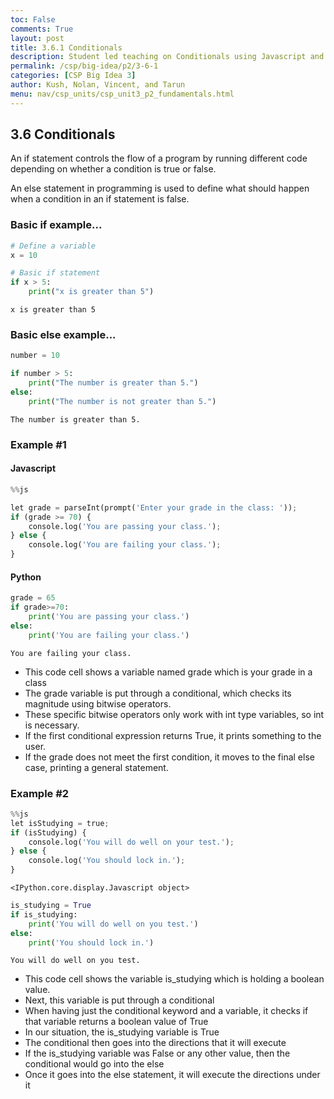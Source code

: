 ```yaml
---
toc: False
comments: True
layout: post
title: 3.6.1 Conditionals
description: Student led teaching on Conditionals using Javascript and Python
permalink: /csp/big-idea/p2/3-6-1
categories: [CSP Big Idea 3]
author: Kush, Nolan, Vincent, and Tarun
menu: nav/csp_units/csp_unit3_p2_fundamentals.html
---
```


## 3.6 Conditionals

An if statement controls the flow of a program by running different code depending on whether a condition is true or false.

An else statement in programming is used to define what should happen when a condition in an if statement is false.

### Basic if example...


```python
# Define a variable
x = 10

# Basic if statement
if x > 5:
    print("x is greater than 5")
```

    x is greater than 5


### Basic else example...


```python
number = 10

if number > 5:
    print("The number is greater than 5.")
else:
    print("The number is not greater than 5.")
```

    The number is greater than 5.


### Example #1

#### Javascript


```python
%%js

let grade = parseInt(prompt('Enter your grade in the class: '));
if (grade >= 70) {
    console.log('You are passing your class.');
} else {
    console.log('You are failing your class.');
}
```

#### Python


```python
grade = 65
if grade>=70:
    print('You are passing your class.')
else:
    print('You are failing your class.')
```

    You are failing your class.


- This code cell shows a variable named grade which is your grade in a class
- The grade variable is put through a conditional, which checks its magnitude using bitwise operators.
- These specific bitwise operators only work with int type variables, so int is necessary.
- If the first conditional expression returns True, it prints something to the user.
- If the grade does not meet the first condition, it moves to the final else case, printing a general statement.



### Example #2


```python
%%js
let isStudying = true;
if (isStudying) {
    console.log('You will do well on your test.');
} else {
    console.log('You should lock in.');
}
```


    <IPython.core.display.Javascript object>



```python
is_studying = True
if is_studying:
    print('You will do well on you test.')
else:
    print('You should lock in.')
```

    You will do well on you test.


- This code cell shows the variable is_studying which is holding a boolean value.
- Next, this variable is put through a conditional
- When having just the conditional keyword and a variable, it checks if that variable returns a boolean value of True
- In our situation, the is_studying variable is True
- The conditional then goes into the directions that it will execute
- If the is_studying variable was False or any other value, then the conditional would go into the else
- Once it goes into the else statement, it will execute the directions under it

